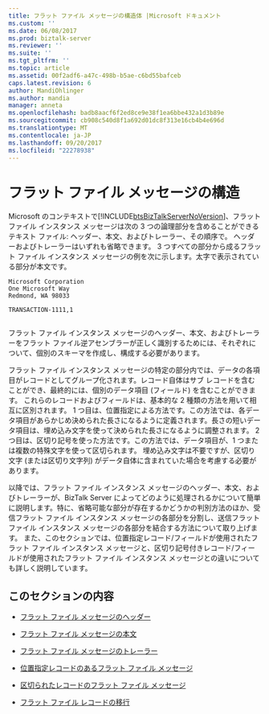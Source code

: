 ```yaml
---
title: フラット ファイル メッセージの構造体 |Microsoft ドキュメント
ms.custom: ''
ms.date: 06/08/2017
ms.prod: biztalk-server
ms.reviewer: ''
ms.suite: ''
ms.tgt_pltfrm: ''
ms.topic: article
ms.assetid: 00f2adf6-a47c-498b-b5ae-c6bd55bafceb
caps.latest.revision: 6
author: MandiOhlinger
ms.author: mandia
manager: anneta
ms.openlocfilehash: badb8aacf6f2ed8ce9e38f1ea6bbe432a1d3b89e
ms.sourcegitcommit: cb908c540d8f1a692d01dc8f313e16cb4b4e696d
ms.translationtype: MT
ms.contentlocale: ja-JP
ms.lasthandoff: 09/20/2017
ms.locfileid: "22278938"
---
```

# <a name="structure-of-a-flat-file-message"></a>フラット ファイル メッセージの構造
Microsoft のコンテキストで[!INCLUDE[btsBizTalkServerNoVersion](../includes/btsbiztalkservernoversion-md.md)]、フラット ファイル インスタンス メッセージは次の 3 つの論理部分を含めることができるテキスト ファイル: ヘッダー、本文、およびトレーラー、その順序で。 ヘッダーおよびトレーラーはいずれも省略できます。 3 つすべての部分から成るフラット ファイル インスタンス メッセージの例を次に示します。太字で表示されている部分が本文です。  
  
```  
Microsoft Corporation  
One Microsoft Way  
Redmond, WA 98033  
  
TRANSACTION-1111,1  
  
```  
  
 フラット ファイル インスタンス メッセージのヘッダー、本文、およびトレーラーをフラット ファイル逆アセンブラーが正しく識別するためには、それぞれについて、個別のスキーマを作成し、構成する必要があります。  
  
 フラット ファイル インスタンス メッセージの特定の部分内では、データの各項目がレコードとしてグループ化されます。レコード自体はサブ レコードを含むことができ、最終的には、個別のデータ項目 (フィールド) を含むことができます。 これらのレコードおよびフィールドは、基本的な 2 種類の方法を用いて相互に区別されます。 1 つ目は、位置指定による方法です。この方法では、各データ項目があらかじめ決められた長さになるように定義されます。長さの短いデータ項目は、埋め込み文字を使って決められた長さになるように調整されます。 2 つ目は、区切り記号を使った方法です。この方法では、データ項目が、1 つまたは複数の特殊文字を使って区切られます。 埋め込み文字は不要ですが、区切り文字 (または区切り文字列) がデータ自体に含まれていた場合を考慮する必要があります。  
  
 以降では、フラット ファイル インスタンス メッセージのヘッダー、本文、およびトレーラーが、BizTalk Server によってどのように処理されるかについて簡単に説明します。特に、省略可能な部分が存在するかどうかの判別方法のほか、受信フラット ファイル インスタンス メッセージの各部分を分割し、送信フラット ファイル インスタンス メッセージの各部分を結合する方法について取り上げます。 また、このセクションでは、位置指定レコード/フィールドが使用されたフラット ファイル インスタンス メッセージと、区切り記号付きレコード/フィールドが使用されたフラット ファイル インスタンス メッセージとの違いについても詳しく説明しています。  
  
## <a name="in-this-section"></a>このセクションの内容  
  
-   [フラット ファイル メッセージのヘッダー](../core/flat-file-message-headers.md)  
  
-   [フラット ファイル メッセージの本文](../core/flat-file-message-bodies.md)  
  
-   [フラット ファイル メッセージのトレーラー](../core/flat-file-message-trailers.md)  
  
-   [位置指定レコードのあるフラット ファイル メッセージ](../core/flat-file-messages-with-positional-records.md)  
  
-   [区切られたレコードのフラット ファイル メッセージ](../core/flat-file-messages-with-delimited-records.md)  
  
-   [フラット ファイル レコードの移行](../core/migrating-flat-file-records.md)